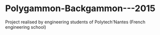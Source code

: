 # Polygammon-Backgammon---2015
Project realised by engineering students of Polytech'Nantes (French engineering school)
